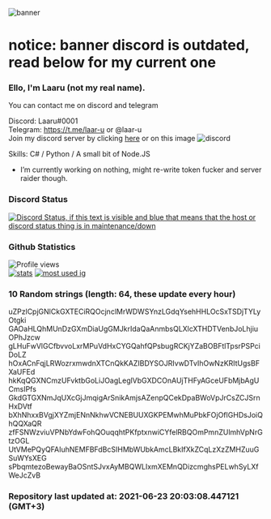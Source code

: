 
![banner](https://raw.githubusercontent.com/stop-bark/stop-bark/master/banner4.png)
# notice: banner discord is outdated, read below for my current one


### Ello, I'm Laaru (not my real name).

You can contact me on discord and telegram  

Discord: Laaru#0001  
Telegram: https://t.me/laar-u or @laar-u  
Join my discord server by clicking [here](https://discord.gg/invite/monk) or on this image ![discord](https://discord.com/api/guilds/848458923136122901/embed.png)

Skills: C# / Python / A small bit of Node.JS  

- I’m currently working on nothing, might re-write token fucker and server raider though.

### Discord Status
[![Discord Status, if this text is visible and blue that means that the host or discord status thing is in maintenance/down](https://discord.c99.nl/widget/theme-4/739824148267925565.png)](https://discord.c99.nl/)

### Github Statistics
![Profile views](https://komarev.com/ghpvc/?username=Laar-u) <br> [![stats](https://github-readme-stats.vercel.app/api?username=Laar-u&show_icons=true&theme=synthwave)](https://github.com/anuraghazra/github-readme-stats) [![most used ig](https://github-readme-stats.vercel.app/api/top-langs/?username=Laar-u&layout=compact&theme=synthwave&show_icons=true&langs_count=10)]((https://github.com/anuraghazra/github-readme-stats))

### 10 Random strings (length: 64, these update every hour)
uZPzlCpjGNlCkGXTECiRQOcjnclMrWDWSYnzLGdqYsehHHLOcSxTSDjTYLyOtgki
GAOaHLQhMUnDzGXmDiaUgGMJkrIdaQaAnmbsQLXlcXTHDTVenbJoLhjiuOPhJzcw
gLHuFwVlGCfbvvoLxrMPuVdHxCYGQahfQPsbugRCKjYZaBOBFtlTpsrPSPciDoLZ
hOxACnFqjLRWozrxmwdnXTCnQkKAZIBDYSOJRIvwDTvIhOwNzKRItUgsBFXaUFEd
hkKqQGXNCmzUFvktbGoLiJOagLeglVbGXDCOnAUjTHFyAGceUFbMjbAgUCmsIPfs
GkdGTGXNmJqUXcGjJmqigArSnikAmjsAZenpQCekDpaBWoVpJrCsZCJSrnHxDVtf
bXhNhxxBVgjXYZmjENnNkhwVCNEBUUXGKPEMwhMuPbkFOjOfIGHDsJoiQhQQXaQR
zfFSNWzviuVPNbYdwFohQOuqqhtPKfptxnwiCYfelRBQOmPmnZUlmhVpNrGtzOGL
UtVMePQyQFAIuhNEMFBFdBcSIHMbWUbkAmcLBkIfXkZCqLzXzZMHZuuGSuWYsXEG
sPbqmtezoBewayBaOSntSJvxAyMBQWLIxmXEMnQDizcmghsPELwhSyLXfWeJcZvB

### Repository last updated at: 2021-06-23 20:03:08.447121 (GMT+3)
